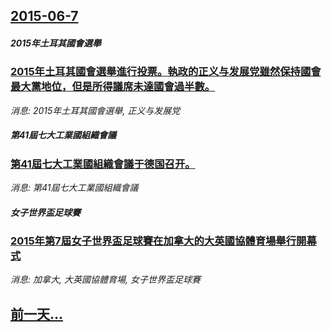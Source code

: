 ## [2015-06-7](/news/2015/06/7/index.md)

##### 2015年土耳其國會選舉
### [2015年土耳其國會選舉進行投票。執政的正义与发展党雖然保持國會最大黨地位，但是所得議席未達國會過半數。 ](/news/2015/06/7/2015年土耳其國會選舉進行投票-執政的正义与发展党雖然保持國會最大黨地位-但是所得議席未達國會過半數.md)
_消息: 2015年土耳其國會選舉, 正义与发展党_

##### 第41屆七大工業國組織會議
### [第41屆七大工業國組織會議于德国召开。 ](/news/2015/06/7/第41屆七大工業國組織會議于德国召开.md)
_消息: 第41屆七大工業國組織會議_

##### 女子世界盃足球賽
### [2015年第7屆女子世界盃足球賽在加拿大的大英國協體育場舉行開幕式](/news/2015/06/7/2015年第7屆女子世界盃足球賽在加拿大的大英國協體育場舉行開幕式.md)
_消息: 加拿大, 大英國協體育場, 女子世界盃足球賽_

## [前一天...](/news/2015/06/3/index.md)

